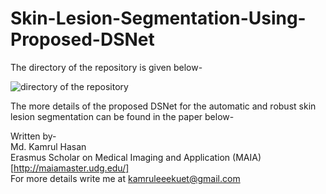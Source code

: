 # Skin-Lesion-Segmentation-Using-Proposed-DSNet

The directory of the repository is given below-

![directory of the repository](https://user-images.githubusercontent.com/32570071/59551310-fec95b80-8f77-11e9-824f-ff49a8c2075a.png)

The more details of the proposed DSNet for the automatic and robust skin lesion segmentation can be found in the paper below- <br>

Written by-  <br>
Md. Kamrul Hasan <br> 
Erasmus Scholar on Medical Imaging and Application (MAIA) [http://maiamaster.udg.edu/] <br> 
For more details write me at kamruleeekuet@gmail.com <br>

